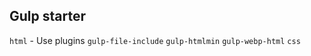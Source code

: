 ## Gulp starter 
`html` - Use plugins
    `gulp-file-include`
    `gulp-htmlmin`
    `gulp-webp-html`
`css`